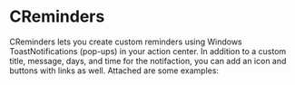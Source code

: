# CReminders
CReminders lets you create custom reminders using Windows ToastNotifications (pop-ups) in your action center. In addition to a custom title, message, days, and time for the notifaction, you can add an icon and buttons with links as well. Attached are some examples:

